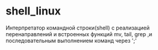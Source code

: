# shell_linux

Интерпретатор командной строки(shell) с реализацией перенаправлений и встроенных функций mv, tail, grep ,и последовательным выполнением команд через ';'

